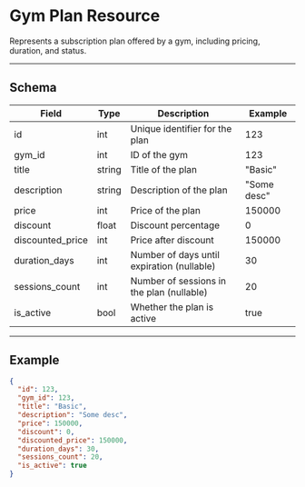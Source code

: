 # Gym Plan Resource

Represents a subscription plan offered by a gym, including pricing, duration, and status.


---

## Schema
| Field            | Type    | Description                                 | Example      |
|------------------|---------|---------------------------------------------|--------------|
| id               | int     | Unique identifier for the plan              | 123          |
| gym_id           | int     | ID of the gym                               | 123          |
| title            | string  | Title of the plan                           | "Basic"     |
| description      | string  | Description of the plan                     | "Some desc" |
| price            | int     | Price of the plan                           | 150000       |
| discount         | float   | Discount percentage                         | 0            |
| discounted_price | int     | Price after discount                        | 150000       |
| duration_days    | int     | Number of days until expiration (nullable)  | 30           |
| sessions_count   | int     | Number of sessions in the plan (nullable)   | 20           |
| is_active        | bool    | Whether the plan is active                  | true         |

---

## Example
```json
{
  "id": 123,
  "gym_id": 123,
  "title": "Basic",
  "description": "Some desc",
  "price": 150000,
  "discount": 0,
  "discounted_price": 150000,
  "duration_days": 30,
  "sessions_count": 20,
  "is_active": true
}
```
